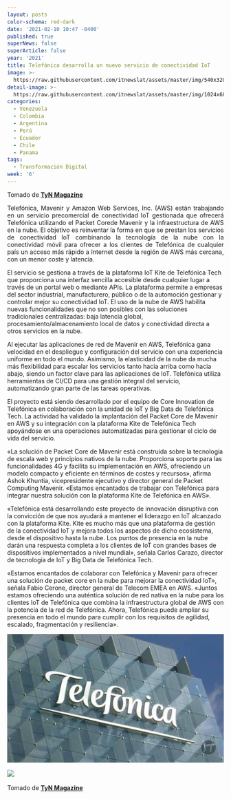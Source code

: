 ```yaml
---
layout: posts
color-schema: red-dark
date: '2021-02-10 10:47 -0400'
published: true
superNews: false
superArticle: false
year: '2021'
title: Telefónica desarrolla un nuevo servicio de conectividad IoT
image: >-
  https://raw.githubusercontent.com/itnewslat/assets/master/img/540x320/Telefonica-p.jpg
detail-image: >-
  https://raw.githubusercontent.com/itnewslat/assets/master/img/1024x680/Telefonica-g.jpg
categories:
  - Venezuela
  - Colombia
  - Argentina
  - Perú
  - Ecuador
  - Chile
  - Panama
tags:
  - Transformación Digital
week: '6'
---
```

Tomado de [**TyN Magazine**](https://www.tynmagazine.com/telefonica-desarrolla-un-nuevo-servicio-de-conectividad-iot/)

<p style="text-align: justify;">Telefónica, Mavenir y Amazon Web Services, Inc. (AWS) están trabajando en un servicio precomercial de conectividad IoT gestionada que ofrecerá Telefónica utilizando el Packet Corede Mavenir y la infraestructura de AWS en la nube. El objetivo es reinventar la forma en que se prestan los servicios de conectividad IoT combinando la tecnología de la nube con la conectividad móvil para ofrecer a los clientes de Telefónica de cualquier país un acceso más rápido a Internet desde la región de AWS más cercana, con un menor coste y latencia.

El servicio se gestiona a través de la plataforma IoT Kite de Telefónica Tech que proporciona una interfaz sencilla accesible desde cualquier lugar a través de un portal web o mediante APIs. La plataforma permite a empresas del sector industrial, manufacturero, público o de la automoción gestionar y controlar mejor su conectividad IoT. El uso de la nube de AWS habilita nuevas funcionalidades que no son posibles con las soluciones tradicionales centralizadas: baja latencia global, procesamiento/almacenamiento local de datos y conectividad directa a otros servicios en la nube.

Al ejecutar las aplicaciones de red de Mavenir en AWS, Telefónica gana velocidad en el despliegue y configuración del servicio con una experiencia uniforme en todo el mundo. Asimismo, la elasticidad de la nube da mucha más flexibilidad para escalar los servicios tanto hacia arriba como hacia abajo, siendo un factor clave para las aplicaciones de IoT. Telefónica utiliza herramientas de CI/CD para una gestión integral del servicio, automatizando gran parte de las tareas operativas.

El proyecto está siendo desarrollado por el equipo de Core Innovation de Telefónica en colaboración con la unidad de IoT y Big Data de Telefónica Tech. La actividad ha validado la implantación del Packet Core de Mavenir en AWS y su integración con la plataforma Kite de Telefónica Tech apoyándose en una operaciones automatizadas para gestionar el ciclo de vida del servicio.

«La solución de Packet Core de Mavenir está construida sobre la tecnología de escala web y principios nativos de la nube. Proporciona soporte para las funcionalidades 4G y facilita su implementación en AWS, ofreciendo un modelo compacto y eficiente en términos de costes y recursos», afirma Ashok Khuntia, vicepresidente ejecutivo y director general de Packet Computing Mavenir. «Estamos encantados de trabajar con Telefónica para integrar nuestra solución con la plataforma Kite de Telefónica en AWS».

«Telefónica está desarrollando este proyecto de innovación disruptiva con la convicción de que nos ayudará a mantener el liderazgo en IoT alcanzado con la plataforma Kite. Kite es mucho más que una plataforma de gestión de la conectividad IoT y mejora todos los aspectos de dicho ecosistema, desde el dispositivo hasta la nube. Los puntos de presencia en la nube darán una respuesta completa a los clientes de IoT con grandes bases de dispositivos implementados a nivel mundial», señala Carlos Carazo, director de tecnología de IoT y Big Data de Telefónica Tech.

«Estamos encantados de colaborar con Telefónica y Mavenir para ofrecer una solución de packet core en la nube para mejorar la conectividad IoT», señala Fabio Cerone, director general de Telecom EMEA en AWS. «Juntos estamos ofreciendo una auténtica solución de red nativa en la nube para los clientes IoT de Telefónica que combina la infraestructura global de AWS con la potencia de la red de Telefónica. Ahora, Telefónica puede ampliar su presencia en todo el mundo para cumplir con los requisitos de agilidad, escalado, fragmentación y resiliencia».</p>
<p style="text-align: justify;"></p>

![](https://raw.githubusercontent.com/itnewslat/assets/master/img/540x320/Telefonica-p.jpg)

<img src="https://tracker.metricool.com/c3po.jpg?hash=56f88a41e39ab42c063cc51676587a04"/>

Tomado de [**TyN Magazine**](https://www.tynmagazine.com/telefonica-desarrolla-un-nuevo-servicio-de-conectividad-iot/)
